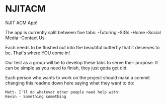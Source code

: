 # NJITACM
NJIT ACM App!

The app is currently split between five tabs:
  -Tutoring
  -SIGs
  -Home
  -Social Media
  -Contact Us
  
Each needs to be flushed out into the beautiful butterfly that it deserves to be.
That's where YOU come in!

Our test as a group will be to develop these tabs to serve their purpose.
It can be simple as you need to finish, they just gotta get did.

Each person who wants to work on the project should make a commit changing this readme down here saying what they want to do:
    
    Matt- I'll do whatever other people need help with!
    Kevin - Something something